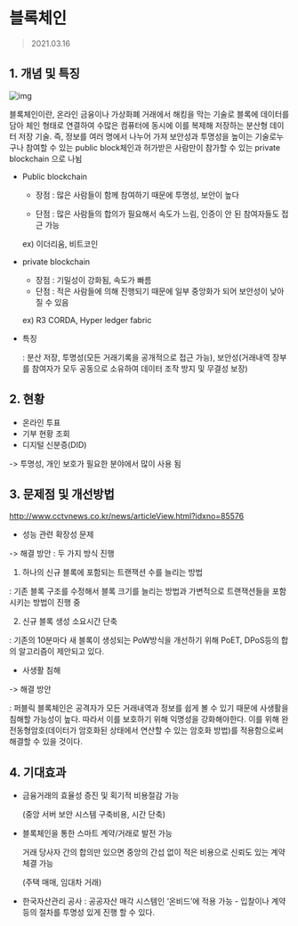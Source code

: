 # 블록체인

> 2021.03.16
>
> 

## 1. 개념 및 특징

![img](https://lh4.googleusercontent.com/vBh6JlLUxrd7dQoE5YNCIcPel8X2NS86VgBL9gvpOr2f3DYNrqJUsi23YxiOLeXu002GZgTcgcNEDf88rIz8nkM1HZhYYrmkeoFT4pb2GiOwKCeEyVuwdnCgZoD4qNMbOTsoCi0)

블록체인이란, 온라인 금융이나 가상화폐 거래에서 해킹을 막는 기술로 블록에 데이터를 담아 체인 형태로 연결하여 수많은 컴퓨터에 동시에 이를 복제해 저장하는 분산형 데이터 저장 기술. 즉, 정보를 여러 명에서 나누어 가져 보안성과 투명성을 높이는 기술로누구나 참여할 수 있는 public block체인과 허가받은 사람만이 참가할 수 있는 private blockchain 으로 나뉨

* Public blockchain 

  + 장점 : 많은 사람들이 함께 참여하기 때문에 투명성, 보안이 높다

  + 단점 : 많은 사람들의 합의가 필요해서 속도가 느림, 인증이 안 된 참여자들도 접근 가능 

   ex) 이더리움, 비트코인

* private blockchain

  + 장점 : 기밀성이 강화됨, 속도가 빠름
  + 단점 : 적은 사람들에 의해 진행되기 때문에 일부 중앙화가 되어 보안성이 낮아질 수 있음

  ex) R3 CORDA, Hyper ledger fabric

  

* 특징

   : 분산 저장, 투명성(모든 거래기록을 공개적으로 접근 가능), 보안성(거래내역 장부를 참여자가 모두 공동으로 소유하여 데이터 조작 방지 및 무결성 보장)



## 2. 현황

* 온라인 투표
* 기부 현황 조회
* 디지털 신분증(DID)

-> 투명성, 개인 보호가 필요한 분야에서 많이 사용 됨



## 3. 문제점 및 개선방법

http://www.cctvnews.co.kr/news/articleView.html?idxno=85576 

* 성능 관련 확장성 문제

 -> 해결 방안 : 두 가지 방식 진행

1) 하나의 신규 블록에 포함되는 트랜잭션 수를 늘리는 방법 

 : 기존 블록 구조를 수정해서 블록 크기를 늘리는 방법과 가변적으로 트랜잭션들을 포함시키는 방법이 진행 중

2) 신규 블록 생성 소요시간 단축

 : 기존의 10분마다 새 블록이 생성되는 PoW방식을 개선하기 위해 PoET, DPoS등의 합의 알고리즘이 제안되고 있다. 

* 사생활 침해 

-> 해결 방안 

: 퍼블릭 블록체인은 공격자가 모든 거래내역과 정보를 쉽게 볼 수 있기 때문에 사생활을 침해할 가능성이 높다. 따라서 이를 보호하기 위해 익명성을 강화해야한다. 이를 위해 완전동형암호(데이터가 암호화된 상태에서 연산할 수 있는 암호화 방법)를 적용함으로써 해결할 수 있을 것이다. 



## 4. 기대효과

* 금융거래의 효율성 증진 및 획기적 비용절감 가능 

  (중앙 서버 보안 시스템 구축비용, 시간 단축)

* 블록체인을 통한 스마트 계약/거래로 발전 가능

  거래 당사자 간의 합의만 있으면 중앙의 간섭 없이 적은 비용으로 신뢰도 있는 계약 체결 가능

  (주택 매매, 임대차 거래)

  

* 한국자산관리 공사 : 공공자산 매각 시스템인 ‘온비드’에 적용 가능 - 입찰이나 계약등의 절차를 투명성 있게 진행 할 수 있다. 

